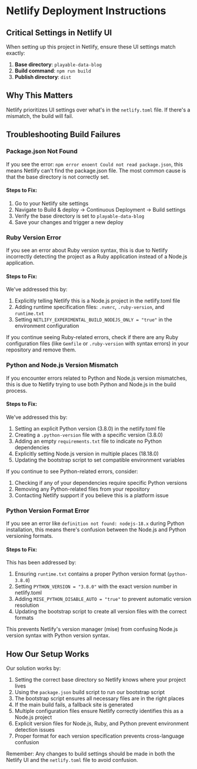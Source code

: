 # Netlify Deployment Instructions

## Critical Settings in Netlify UI

When setting up this project in Netlify, ensure these UI settings match exactly:

1. **Base directory**: `playable-data-blog`
2. **Build command**: `npm run build`
3. **Publish directory**: `dist`

## Why This Matters

Netlify prioritizes UI settings over what's in the `netlify.toml` file. If there's a mismatch, the build will fail.

## Troubleshooting Build Failures

### Package.json Not Found

If you see the error: `npm error enoent Could not read package.json`, this means Netlify can't find the package.json file. The most common cause is that the base directory is not correctly set.

#### Steps to Fix:

1. Go to your Netlify site settings
2. Navigate to Build & deploy → Continuous Deployment → Build settings
3. Verify the base directory is set to `playable-data-blog`
4. Save your changes and trigger a new deploy

### Ruby Version Error

If you see an error about Ruby version syntax, this is due to Netlify incorrectly detecting the project as a Ruby application instead of a Node.js application.

#### Steps to Fix:

We've addressed this by:
1. Explicitly telling Netlify this is a Node.js project in the netlify.toml file
2. Adding runtime specification files: `.nvmrc`, `.ruby-version`, and `runtime.txt`
3. Setting `NETLIFY_EXPERIMENTAL_BUILD_NODEJS_ONLY = "true"` in the environment configuration

If you continue seeing Ruby-related errors, check if there are any Ruby configuration files (like `Gemfile` or `.ruby-version` with syntax errors) in your repository and remove them.

### Python and Node.js Version Mismatch

If you encounter errors related to Python and Node.js version mismatches, this is due to Netlify trying to use both Python and Node.js in the build process.

#### Steps to Fix:

We've addressed this by:
1. Setting an explicit Python version (3.8.0) in the netlify.toml file
2. Creating a `.python-version` file with a specific version (3.8.0)
3. Adding an empty `requirements.txt` file to indicate no Python dependencies
4. Explicitly setting Node.js version in multiple places (18.18.0)
5. Updating the bootstrap script to set compatible environment variables

If you continue to see Python-related errors, consider:
1. Checking if any of your dependencies require specific Python versions
2. Removing any Python-related files from your repository
3. Contacting Netlify support if you believe this is a platform issue

### Python Version Format Error

If you see an error like `definition not found: nodejs-18.x` during Python installation, this means there's confusion between the Node.js and Python versioning formats.

#### Steps to Fix:

This has been addressed by:
1. Ensuring `runtime.txt` contains a proper Python version format (`python-3.8.0`)
2. Setting `PYTHON_VERSION = "3.8.0"` with the exact version number in netlify.toml
3. Adding `MISE_PYTHON_DISABLE_AUTO = "true"` to prevent automatic version resolution
4. Updating the bootstrap script to create all version files with the correct formats

This prevents Netlify's version manager (mise) from confusing Node.js version syntax with Python version syntax.

## How Our Setup Works

Our solution works by:

1. Setting the correct base directory so Netlify knows where your project lives
2. Using the `package.json` build script to run our bootstrap script
3. The bootstrap script ensures all necessary files are in the right places
4. If the main build fails, a fallback site is generated
5. Multiple configuration files ensure Netlify correctly identifies this as a Node.js project
6. Explicit version files for Node.js, Ruby, and Python prevent environment detection issues
7. Proper format for each version specification prevents cross-language confusion

Remember: Any changes to build settings should be made in both the Netlify UI and the `netlify.toml` file to avoid confusion. 